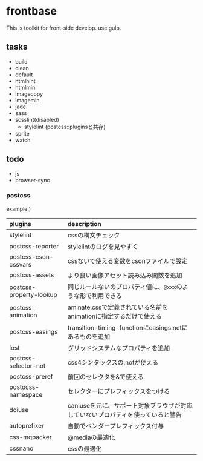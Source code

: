 frontbase
===========

This is toolkit for front-side develop. use gulp.

## tasks

* build
* clean
* default
* htmlhint
* htmlmin
* imagecopy
* imagemin
* jade
* sass
* scsslint(disabled)
  * stylelint (postcss::pluginsと共存)
* sprite
* watch

## todo

* js
* browser-sync

### postcss

example.)

|plugins|description|
| :--- | :--- |
| stylelint | cssの構文チェック |
| postcss-reporter | stylelintのログを見やすく |
| postcss-cson-cssvars | cssないで使える変数をcsonファイルで設定 |
| postcss-assets | より良い画像アセット読み込み関数を追加 |
| postcss-property-lookup | 同じルールないのプロパティ値に、`@xxx`のような形で利用できる |
| postcss-animation | aminate.cssで定義されている名前をanimationに指定するだけで使える |
| postcss-easings | transition-timing-functionにeasings.netにあるものを追加 |
| lost | グリッドシステムなプロパティを追加 |
| postcss-selector-not | css4シンタックスの:notが使える |
| postcss-preref | 前回のセレクタを&で使える |
| postocss-namespace | セレクターにプレフィックスをつける |
| doiuse | caniuseを元に、サポート対象ブラウザが対応していないプロパティを使っていると警告 |
| autoprefixer | 自動でベンダープレフィックス付与 |
| css-mqpacker | @mediaの最適化 |
| cssnano | cssの最適化 |

